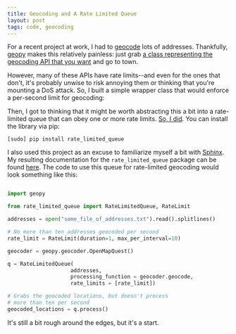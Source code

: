 ```yaml
---
title: Geocoding and A Rate Limited Queue
layout: post
tags: code, geocoding
---
```


For a recent project at work, I had to [geocode](http://en.wikipedia.org/wiki/Geocoding) lots of addresses. 
Thankfully, [geopy](https://github.com/geopy/geopy) makes this relatively painless: just grab 
[a class representing the geocoding API that you want](http://geopy.readthedocs.org/en/latest/#module-geopy.geocoders) 
and go to town.

However, many of these APIs have rate limits--and even for the ones that don't, it's probably unwise to risk annoying 
them or thinking that you're mounting a DoS attack. So, I built a simple wrapper class that would enforce a per-second limit 
for geocoding:

<script src="https://gist.github.com/jackmaney/4a98cfdfef61e1d5a097.js"></script>

Then, I got to thinking that it might be worth abstracting this a bit into a rate-limited queue that can obey 
one or more rate limits. [So, I did](https://github.com/jackmaney/rate-limited-queue). You can install the library
via pip:

```
[sudo] pip install rate_limited_queue
```

I also used this project as an excuse to familiarize myself a bit with [Sphinx](http://sphinx-doc.org/). 
My resulting documentation for the `rate_limited_queue` package can be found [here](http://rate-limited-queue.readthedocs.org/en/latest/). The code to use this queue for rate-limited geocoding 
would look something like this:

```python

import geopy

from rate_limited_queue import RateLimitedQueue, RateLimit

addresses = open("some_file_of_addresses.txt").read().splitlines()

# No more than ten addresses geocoded per second
rate_limit = RateLimit(duration=1, max_per_interval=10)

geocoder = geopy.geocoder.OpenMapQuest()

q = RateLimitedQueue(
                    addresses,
                    processing_function = geocoder.geocode,
                    rate_limits = [rate_limit])

# Grabs the geocoded locations, but doesn't process
# more than ten per second
geocoded_locations = q.process()
```

It's still a bit rough around the edges, but it's a start.
